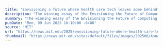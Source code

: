 ```yaml
---
title: "Envisioning a future where health care tech leaves some behind"
description: "The winning essay of the Envisioning the Future of Computing Prize puts health care disparities at the forefront."
summary: "The winning essay of the Envisioning the Future of Computing Prize puts health care disparities at the forefront."
pubDate: "Mon, 09 Jun 2025 16:10:00 -0400"
source: "MIT"
url: "https://news.mit.edu/2025/envisioning-future-where-health-care-tech-leaves-some-behind-0609"
thumbnail: "https://news.mit.edu/sites/default/files/images/202506/Annaliese%20statue%20crop_v2.jpg"
---
```


